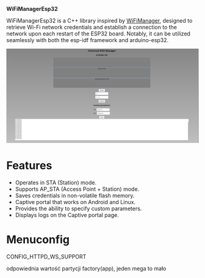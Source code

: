 **WiFiManagerEsp32**

WiFiManagerEsp32 is a C++ library inspired by [WiFiManager](https://github.com/tzapu/WiFiManager), designed to retrieve Wi-Fi network credentials and establish a connection to the network upon each restart of the ESP32 board. Notably, it can be utilized seamlessly with both the esp-idf framework and arduino-esp32.


<p align="center">
  <img src="assets/uniwersalWiFiManager.png" alt="Desktop view">
</p>

# Features
- Operates in STA (Station) mode.
- Supports AP_STA (Access Point + Station) mode.
- Saves credentials in non-volatile flash memory.
- Captive portal that works on Android and Linux.
- Provides the ability to specify custom parameters.
- Displays logs on the Captive portal page.
# Menuconfig
CONFIG_HTTPD_WS_SUPPORT


odpowiednia wartość partycji factory(app), jeden mega to mało